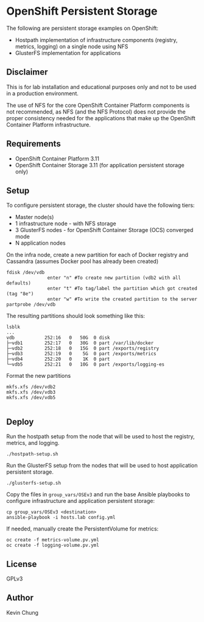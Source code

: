 OpenShift Persistent Storage
===========================

The following are persistent storage examples on OpenShift:
* Hostpath implementation of infrastructure components (registry, metrics, logging) on a single node using NFS
* GlusterFS implementation for applications

Disclaimer
----------

This is for lab installation and educational purposes only and not to be used in a production environment.

The use of NFS for the core OpenShift Container Platform components is not recommended, as NFS (and the NFS Protocol) does not provide the proper consistency needed for the applications that make up the OpenShift Container Platform infrastructure.

Requirements
------------

* OpenShift Container Platform 3.11
* OpenShift Container Storage 3.11 (for application persistent storage only)

Setup
-----

To configure persistent storage, the cluster should have the following tiers:
* Master node(s)
* 1 infrastructure node - with NFS storage
* 3 GlusterFS nodes - for OpenShift Container Storage (OCS) converged mode
* N application nodes

On the infra node, create a new partition for each of Docker registry and Cassandra (assumes Docker pool has already been created)
```
fdisk /dev/vdb
               enter "n" #To create new partition (vdb2 with all defaults)
               enter "t" #To tag/label the partition which got created (tag "8e")
               enter "w" #To write the created partition to the server
partprobe /dev/vdb
```

The resulting partitions should look something like this:
```
lsblk
...
vdb           252:16   0   50G  0 disk 
├─vdb1        252:17   0   30G  0 part /var/lib/docker
├─vdb2        252:18   0   15G  0 part /exports/registry
├─vdb3        252:19   0    5G  0 part /exports/metrics
├─vdb4        252:20   0    1K  0 part 
└─vdb5        252:21   0   10G  0 part /exports/logging-es
```

Format the new partitions
```
mkfs.xfs /dev/vdb2
mkfs.xfs /dev/vdb3
mkfs.xfs /dev/vdb5


```

Deploy
------

Run the hostpath setup from the node that will be used to host the registry, metrics, and logging.
```
./hostpath-setup.sh
```

Run the GlusterFS setup from the nodes that will be used to host application persistent storage.
```
./glusterfs-setup.sh
```

Copy the files in `group_vars/OSEv3` and run the base Ansible playbooks to configure infrastructure and application persistent storage:
```
cp group_vars/OSEv3 <destination>
ansible-playbook -i hosts.lab config.yml
```

If needed, manually create the PersistentVolume for metrics:
```
oc create -f metrics-volume.pv.yml
oc create -f logging-volume.pv.yml
```


License
-------

GPLv3

Author
------

Kevin Chung
